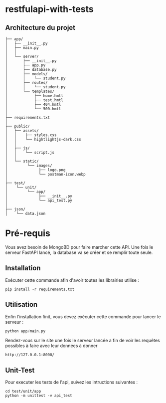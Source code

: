 # restfulapi-with-tests

## Architecture du projet

```
├── app/
│   ├── __init__.py
│   ├── main.py
│   │
│   └── server/
│       ├── __init__.py
│       ├── app.py
│       ├── database.py
│       ├── models/
│       │    └── student.py
│       ├── routes/
│       │    └── student.py
│       └── templates/
│            ├── home.hmtl
│            ├── test.hmtl
│            ├── 404.hmtl
│            └── 500.hmtl
│
├── requirements.txt
│
├── public/
│   ├── assets/
│   │    ├── styles.css
│   │    └── hightlightjs-dark.css
│   │
│   ├── js/
│   │    └── script.js
│   │
│   └── static/
│         └── images/
│              ├── logo.png
│              └── postman-icon.webp
│
├── test/
│    └── unit/
│         └── app/
│              ├── __init__.py
│              └── api_test.py
│
├── json/
│    └── data.json
```

# Pré-requis

Vous avez besoin de MongoBD pour faire marcher cette API. Une fois le serveur FastAPI lancé, la database va se créer et se remplir toute seule.

## Installation

Exécuter cette commande afin d'avoir toutes les librairies utilise :
```console
pip install -r requirements.txt
```

## Utilisation

Enfin l'installation finit, vous devez exécuter cette commande pour lancer le serveur :

```python
python app/main.py
```

Rendez-vous sur le site une fois le serveur lancée a fin de voir les requêtes possibles à faire avec leur données à donner

```link
http://127.0.0.1:8000/
```

## Unit-Test

Pour executer les tests de l'api, suivez les intructions suivantes :

```console
cd test/unit/app
python -m unittest -v api_test
```